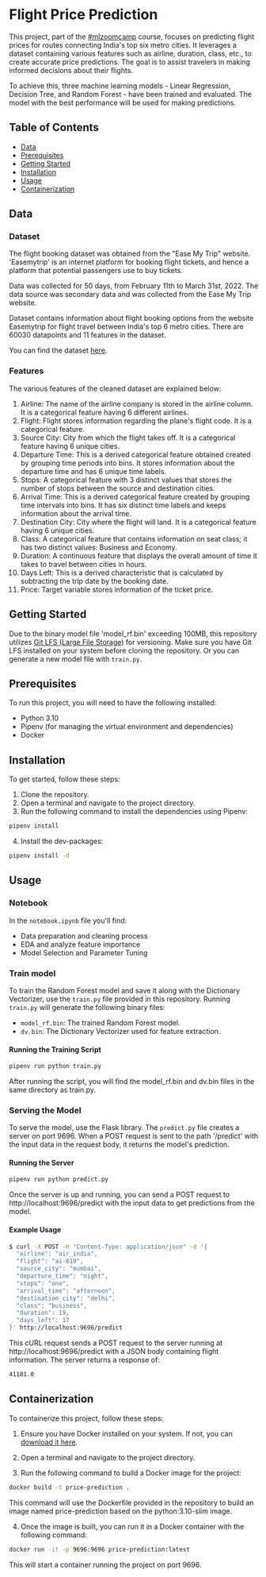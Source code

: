 # Flight Price Prediction

This project, part of the [#mlzoomcamp](https://github.com/DataTalksClub/machine-learning-zoomcamp/) course, focuses on predicting flight prices for routes connecting India's top six metro cities. It leverages a dataset containing various features such as airline, duration, class, etc., to create accurate price predictions. The goal is to assist travelers in making informed decisions about their flights.

To achieve this, three machine learning models - Linear Regression, Decision Tree, and Random Forest - have been trained and evaluated. The model with the best performance will be used for making predictions.

## Table of Contents
- [Data](#data)
- [Prerequisites](#prerequisites)
- [Getting Started](#getting-started)
- [Installation](#installation)
- [Usage](#usage)
- [Containerization](#containerization)

## Data

### Dataset

The flight booking dataset was obtained from the "Ease My Trip" website. 'Easemytrip' is an internet platform for booking flight tickets, and hence a platform that potential passengers use to buy tickets.

Data was collected for 50 days, from February 11th to March 31st, 2022. The data source was secondary data and was collected from the Ease My Trip website.

Dataset contains information about flight booking options from the website Easemytrip for flight travel between India's top 6 metro cities. There are 60030 datapoints and 11 features in the dataset.

You can find the dataset [here](https://www.kaggle.com/datasets/shubhambathwal/flight-price-prediction).

### Features

The various features of the cleaned dataset are explained below:
1) Airline: The name of the airline company is stored in the airline column. It is a categorical feature having 6 different airlines.
2) Flight: Flight stores information regarding the plane's flight code. It is a categorical feature.
3) Source City: City from which the flight takes off. It is a categorical feature having 6 unique cities.
4) Departure Time: This is a derived categorical feature obtained created by grouping time periods into bins. It stores information about the departure time and has 6 unique time labels.
5) Stops: A categorical feature with 3 distinct values that stores the number of stops between the source and destination cities.
6) Arrival Time: This is a derived categorical feature created by grouping time intervals into bins. It has six distinct time labels and keeps information about the arrival time.
7) Destination City: City where the flight will land. It is a categorical feature having 6 unique cities.
8) Class: A categorical feature that contains information on seat class; it has two distinct values: Business and Economy.
9) Duration: A continuous feature that displays the overall amount of time it takes to travel between cities in hours.
10) Days Left: This is a derived characteristic that is calculated by subtracting the trip date by the booking date.
11) Price: Target variable stores information of the ticket price.

## Getting Started

Due to the binary model file 'model_rf.bin' exceeding 100MB, this repository utilizes [Git LFS (Large File Storage)](https://git-lfs.com/) for versioning. Make sure you have Git LFS installed on your system before cloning the repository.
Or you can generate a new model file with `train.py`.

## Prerequisites

To run this project, you will need to have the following installed:

- Python 3.10
- Pipenv (for managing the virtual environment and dependencies)
- Docker

## Installation

To get started, follow these steps:

1. Clone the repository.
2. Open a terminal and navigate to the project directory.
3. Run the following command to install the dependencies using Pipenv:

```bash
pipenv install
```
4. Install the dev-packages:

```bash
pipenv install -d
```

## Usage

### Notebook

In the `notebook.ipynb` file you'll find:
  - Data preparation and cleaning process
  - EDA and analyze feature importance
  - Model Selection and Parameter Tuning


### Train model

To train the Random Forest model and save it along with the Dictionary Vectorizer, use the `train.py` file provided in this repository. Running `train.py` will generate the following binary files:

- `model_rf.bin`: The trained Random Forest model.
- `dv.bin`: The Dictionary Vectorizer used for feature extraction.

#### Running the Training Script

```bash
pipenv run python train.py
```
After running the script, you will find the model_rf.bin and dv.bin files in the same directory as train.py.

### Serving the Model

To serve the model, use the Flask library. The `predict.py` file creates a server on port 9696. When a POST request is sent to the path '/predict' with the input data in the request body, it returns the model's prediction.

#### Running the Server

```bash
pipenv run python predict.py
```
Once the server is up and running, you can send a POST request to http://localhost:9696/predict with the input data to get predictions from the model.

#### Example Usage

```bash
$ curl -X POST -H "Content-Type: application/json" -d '{
  "airline": "air_india",
  "flight": "ai-619",
  "source_city": "mumbai",
  "departure_time": "night",
  "stops": "one",
  "arrival_time": "afternoon",
  "destination_city": "delhi",
  "class": "business",
  "duration": 19,
  "days_left": 17
}' http://localhost:9696/predict
```
This cURL request sends a POST request to the server running at http://localhost:9696/predict with a JSON body containing flight information. The server returns a response of:
```bash
41101.0
```

## Containerization

To containerize this project, follow these steps:

1. Ensure you have Docker installed on your system. If not, you can [download it here](https://www.docker.com/get-started).

2. Open a terminal and navigate to the project directory.

3. Run the following command to build a Docker image for the project:

```bash
docker build -t price-prediction .
```

This command will use the Dockerfile provided in the repository to build an image named price-prediction based on the python:3.10-slim image.

4. Once the image is built, you can run it in a Docker container with the following command:

```bash
docker run -it -p 9696:9696 price-prediction:latest
```

This will start a container running the project on port 9696.